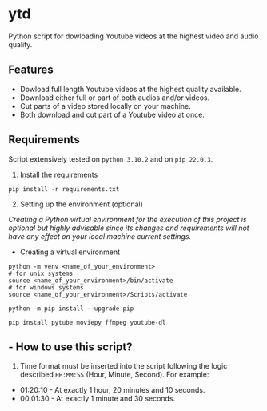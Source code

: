 # ytd
Python script for dowloading Youtube videos at the highest video and audio quality. 

## Features
- Dowload full length Youtube videos at the highest quality available.
- Download either full or part of both audios and/or videos.
- Cut parts of a video stored locally on your machine.
- Both download and cut part of a Youtube video at once.

## Requirements
Script extensively tested on `python 3.10.2` and on `pip 22.0.3`. 
1. Install the requirements
```
pip install -r requirements.txt
```
2. Setting up the environment (optional) 

*Creating a Python virtual environment for the execution of this project is optional but highly advisable since its changes and requirements will not have any effect on your local machine current settings.*
- Creating a virtual environment

```
python -m venv <name_of_your_environment>
# for unix systems
source <name_of_your_environment>/bin/activate
# for windows systems
source <name_of_your_environment>/Scripts/activate

python -m pip install --upgrade pip

pip install pytube moviepy ffmpeg youtube-dl
```

## - How to use this script?
1. Time format must be inserted into the script following the logic described `HH:MM:SS` (Hour, Minute, Second). For example:
- 01:20:10 - At exactly 1 hour, 20 minutes and 10 seconds.
- 00:01:30 - At exactly 1 minute and 30 seconds.

